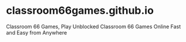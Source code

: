# classroom66games.github.io
Classroom 66 Games, Play Unblocked Classroom 66 Games Online Fast and Easy from Anywhere
